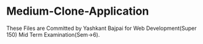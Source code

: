 # Medium-Clone-Application

These Files are Committed by Yashkant Bajpai for Web Development(Super 150) Mid Term Examination(Sem->6).
